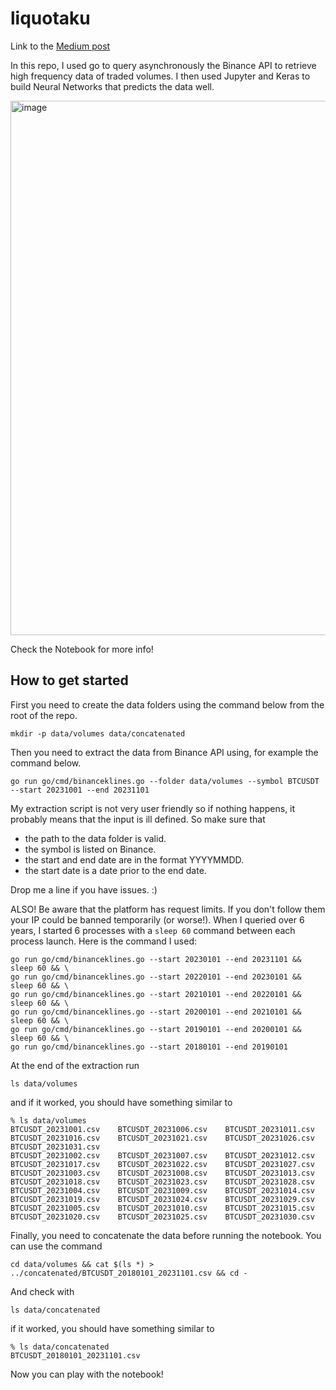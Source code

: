 # liquotaku

Link to the [Medium post](https://quantitative-modelling-for-fun.medium.com/a-physicist-view-on-ai-ii-time-series-in-finance-e868f7462d74)

In this repo, I used go to query asynchronously the Binance API to retrieve high frequency data of traded volumes. I then used Jupyter and Keras to build Neural Networks that predicts the data well.

<img width="855" alt="image" src="https://github.com/Gilt0/liquotaku/assets/82427864/aa790d36-09f1-4371-94fc-56c6c1e880e6">

Check the Notebook for more info!

## How to get started

First you need to create the data folders using the command below from the root of the repo.
```
mkdir -p data/volumes data/concatenated
```

Then you need to extract the data from Binance API using, for example the command below.
```
go run go/cmd/binanceklines.go --folder data/volumes --symbol BTCUSDT --start 20231001 --end 20231101
```

My extraction script is not very user friendly so if nothing happens, it probably means that the input is ill defined. So make sure that
- the path to the data folder is valid.
- the symbol is listed on Binance.
- the start and end date are in the format YYYYMMDD.
- the start date is a date prior to the end date.

Drop me a line if you have issues. :)

ALSO! Be aware that the platform has request limits. If you don't follow them your IP could be banned temporarily (or worse!). When I queried over 6 years, I started 6 processes with a `sleep 60` command between each process launch. Here is the command I used:
```
go run go/cmd/binanceklines.go --start 20230101 --end 20231101 && sleep 60 && \
go run go/cmd/binanceklines.go --start 20220101 --end 20230101 && sleep 60 && \
go run go/cmd/binanceklines.go --start 20210101 --end 20220101 && sleep 60 && \
go run go/cmd/binanceklines.go --start 20200101 --end 20210101 && sleep 60 && \
go run go/cmd/binanceklines.go --start 20190101 --end 20200101 && sleep 60 && \
go run go/cmd/binanceklines.go --start 20180101 --end 20190101
```

At the end of the extraction run
```
ls data/volumes
```
and if it worked, you should have something similar to
```
% ls data/volumes
BTCUSDT_20231001.csv    BTCUSDT_20231006.csv    BTCUSDT_20231011.csv    BTCUSDT_20231016.csv    BTCUSDT_20231021.csv    BTCUSDT_20231026.csv    BTCUSDT_20231031.csv
BTCUSDT_20231002.csv    BTCUSDT_20231007.csv    BTCUSDT_20231012.csv    BTCUSDT_20231017.csv    BTCUSDT_20231022.csv    BTCUSDT_20231027.csv
BTCUSDT_20231003.csv    BTCUSDT_20231008.csv    BTCUSDT_20231013.csv    BTCUSDT_20231018.csv    BTCUSDT_20231023.csv    BTCUSDT_20231028.csv
BTCUSDT_20231004.csv    BTCUSDT_20231009.csv    BTCUSDT_20231014.csv    BTCUSDT_20231019.csv    BTCUSDT_20231024.csv    BTCUSDT_20231029.csv
BTCUSDT_20231005.csv    BTCUSDT_20231010.csv    BTCUSDT_20231015.csv    BTCUSDT_20231020.csv    BTCUSDT_20231025.csv    BTCUSDT_20231030.csv
```
Finally, you need to concatenate the data before running the notebook. You can use the command
```
cd data/volumes && cat $(ls *) > ../concatenated/BTCUSDT_20180101_20231101.csv && cd -
```
And check with
```
ls data/concatenated 
```
if it worked, you should have something similar to
```
% ls data/concatenated 
BTCUSDT_20180101_20231101.csv
```

Now you can play with the notebook!
